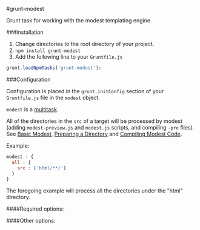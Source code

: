 #grunt-modest

Grunt task for working with the modest templating engine

###Installation

1.  Change directories to the root directory of your project.
2.  ``npm install grunt-modest``
3. Add the following line to your ``Gruntfile.js``

```javascript
grunt.loadNpmTasks('grunt-modest');
```

###Configuration

Configuration is placed in the ``grunt.initConfig`` section of your ``Gruntfile.js`` file in the ``modest`` object.

``modest`` is a [multitask](http://gruntjs.com/creating-tasks#multi-tasks).

All of the directories in the ``src`` of a target will be processed by modest (adding ``modest-preview.js`` and ``modest.js``
scripts, and compiling ``-pre`` files).  See [Basic Modest](https://github.com/goalzen/modest/wiki/Documentation#basic-modest),
 [Preparing a Directory](https://github.com/goalzen/modest/wiki/Documentation#preparing-a-directory) and [Compiling Modest
 Code](https://github.com/goalzen/modest/wiki/Documentation#compiling-modest-code).

Example:

```javascript
modest : {
  all : {
    src : ['html/**/']
  }
}
```

The foregoing example will process all the directories under the "html" directory.

####Required options:

####Other options:
